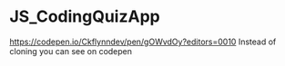 # JS_CodingQuizApp
https://codepen.io/Ckflynndev/pen/gOWvdOy?editors=0010 Instead of cloning you can see on codepen
